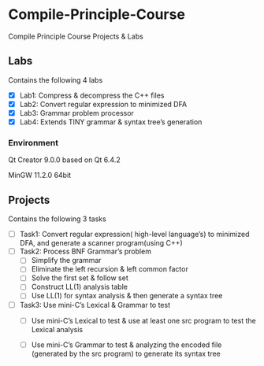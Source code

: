 # Compile-Principle-Course

Compile Principle Course Projects &amp; Labs

## Labs

Contains the following 4 labs

- [x] Lab1: Compress & decompress the C++ files 
- [x] Lab2: Convert regular expression to minimized DFA
- [x] Lab3: Grammar problem processor
- [x] Lab4: Extends TINY grammar & syntax tree’s generation

### Environment

Qt Creator 9.0.0 based on Qt 6.4.2

MinGW 11.2.0 64bit

## Projects

Contains the following 3 tasks

- [ ] Task1: Convert regular expression( high-level language’s) to minimized DFA, and generate a scanner program(using C++)
- [ ] Task2: Process BNF Grammar’s problem
  - [ ] Simplify the grammar
  - [ ] Eliminate the left recursion & left common factor
  - [ ] Solve the first set & follow set
  - [ ] Construct LL(1) analysis table
  - [ ] Use LL(1) for syntax analysis & then generate a syntax tree
- [ ] Task3: Use mini-C’s Lexical & Grammar to test
  - [ ] Use mini-C’s Lexical to test & use at least one src program to test the Lexical analysis
  - [ ] Use mini-C’s Grammar to test & analyzing the encoded file (generated by the src program) to generate its syntax tree

